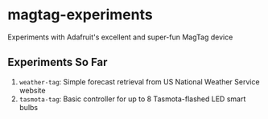 # magtag-experiments

Experiments with Adafruit's excellent and super-fun MagTag device

## Experiments So Far

1. `weather-tag`: Simple forecast retrieval from US National Weather Service website
2. `tasmota-tag`: Basic controller for up to 8 Tasmota-flashed LED smart bulbs